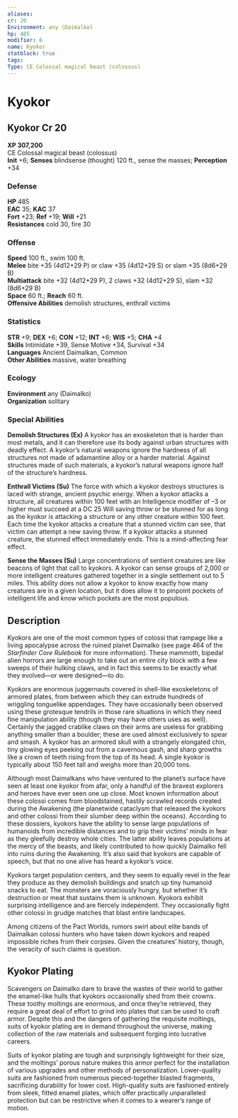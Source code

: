 ```yaml
---
aliases: 
cr: 20
Environment: any (Daimalko)  
hp: 485
modifier: 6
name: Kyokor
statblock: true
tags: 
Type: CE Colossal magical beast (colossus)  
---
```


# Kyokor

## Kyokor Cr 20

**XP 307,200**  
CE Colossal magical beast (colossus)  
**Init** +6; **Senses** blindsense (thought) 120 ft., sense the masses; **Perception** +34  

### Defense

**HP** 485  
**EAC** 35; **KAC** 37  
**Fort** +23; **Ref** +19; **Will** +21  
**Resistances** cold 30, fire 30  

### Offense

**Speed** 100 ft., swim 100 ft.  
**Melee** bite +35 (4d12+29 P) or claw +35 (4d12+29 S) or slam +35 (8d6+29 B)  
**Multiattack** bite +32 (4d12+29 P), 2 claws +32 (4d12+29 S), slam +32 (8d6+29 B)  
**Space** 60 ft.; **Reach** 60 ft.  
**Offensive Abilities** demolish structures, enthrall victims

### Statistics

**STR** +9; **DEX** +6; **CON** +12; **INT** +6; **WIS** +5; **CHA** +4  
**Skills** Intimidate +39, Sense Motive +34, Survival +34  
**Languages** Ancient Daimalkan, Common  
**Other Abilities** massive, water breathing

### Ecology

**Environment** any (Daimalko)  
**Organization** solitary

### Special Abilities

**Demolish Structures (Ex)** A kyokor has an exoskeleton that is harder than most metals, and it can therefore use its body against urban structures with deadly effect. A kyokor’s natural weapons ignore the hardness of all structures not made of adamantine alloy or a harder material. Against structures made of such materials, a kyokor’s natural weapons ignore half of the structure’s hardness.

**Enthrall Victims (Su)** The force with which a kyokor destroys structures is laced with strange, ancient psychic energy. When a kyokor attacks a structure, all creatures within 100 feet with an Intelligence modifier of –3 or higher must succeed at a DC 25 Will saving throw or be stunned for as long as the kyokor is attacking a structure or any other creature within 100 feet. Each time the kyokor attacks a creature that a stunned victim can see, that victim can attempt a new saving throw. If a kyokor attacks a stunned creature, the stunned effect immediately ends. This is a mind-affecting fear effect.

**Sense the Masses (Su)** Large concentrations of sentient creatures are like beacons of light that call to kyokors. A kyokor can sense groups of 2,000 or more intelligent creatures gathered together in a single settlement out to 5 miles. This ability does not allow a kyokor to know exactly how many creatures are in a given location, but it does allow it to pinpoint pockets of intelligent life and know which pockets are the most populous.

## Description

Kyokors are one of the most common types of colossi that rampage like a living apocalypse across the ruined planet Daimalko (see page 464 of the _Starfinder Core Rulebook_ for more information). These mammoth, bipedal alien horrors are large enough to take out an entire city block with a few sweeps of their hulking claws, and in fact this seems to be exactly what they evolved—or were designed—to do.

Kyokors are enormous juggernauts covered in shell-like exoskeletons of armored plates, from between which they can extrude hundreds of wriggling tonguelike appendages. They have occasionally been observed using these grotesque tendrils in those rare situations in which they need fine manipulation ability (though they may have others uses as well). Certainly the jagged crablike claws on their arms are useless for grabbing anything smaller than a boulder; these are used almost exclusively to spear and smash. A kyokor has an armored skull with a strangely elongated chin, tiny glowing eyes peeking out from a cavernous gash, and sharp growths like a crown of teeth rising from the top of its head. A single kyokor is typically about 150 feet tall and weighs more than 20,000 tons.

Although most Daimalkans who have ventured to the planet’s surface have seen at least one kyokor from afar, only a handful of the bravest explorers and heroes have ever seen one up close. Most known information about these colossi comes from bloodstained, hastily scrawled records created during the Awakening (the planetwide cataclysm that released the kyokors and other colossi from their slumber deep within the oceans). According to these dossiers, kyokors have the ability to sense large populations of humanoids from incredible distances and to grip their victims’ minds in fear as they gleefully destroy whole cities. The latter ability leaves populations at the mercy of the beasts, and likely contributed to how quickly Daimalko fell into ruins during the Awakening. It’s also said that kyokors are capable of speech, but that no one alive has heard a kyokor’s voice.

Kyokors target population centers, and they seem to equally revel in the fear they produce as they demolish buildings and snatch up tiny humanoid snacks to eat. The monsters are voraciously hungry, but whether it’s destruction or meat that sustains them is unknown. Kyokors exhibit surprising intelligence and are fiercely independent. They occasionally fight other colossi in grudge matches that blast entire landscapes.

Among citizens of the Pact Worlds, rumors swirl about elite bands of Daimalkan colossi hunters who have taken down kyokors and reaped impossible riches from their corpses. Given the creatures’ history, though, the veracity of such claims is question.

## Kyokor Plating

Scavengers on Daimalko dare to brave the wastes of their world to gather the enamel-like hulls that kyokors occasionally shed from their crowns. These toothy moltings are enormous, and once they’re retrieved, they require a great deal of effort to grind into plates that can be used to craft armor. Despite this and the dangers of gathering the requisite moltings, suits of kyokor plating are in demand throughout the universe, making collection of the raw materials and subsequent forging into lucrative careers.

Suits of kyokor plating are tough and surprisingly lightweight for their size, and the moltings’ porous nature makes this armor perfect for the installation of various upgrades and other methods of personalization. Lower-quality suits are fashioned from numerous pieced-together blasted fragments, sacrificing durability for lower cost. High-quality suits are fashioned entirely from sleek, fitted enamel plates, which offer practically unparalleled protection but can be restrictive when it comes to a wearer’s range of motion.

